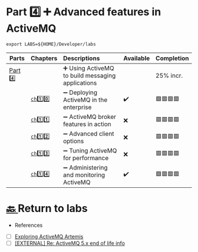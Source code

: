 # Part :four: :heavy_plus_sign: Advanced features in ActiveMQ

```
export LABS=${HOME}/Developer/labs
```

| Parts                | Chapters            | Descriptions                                                         | Available | Completion  |
|----------------------|---------------------|:---------------------------------------------------------------------|-----------|-------------|
| [Part :four:](.)  |                       | :heavy_plus_sign: Using ActiveMQ to build messaging applications     |           | 25% incr.   |
|                      | [`ch`:one::zero: ](ch10)   | :heavy_minus_sign: Deploying ActiveMQ in the enterprise              | :heavy_check_mark: | :green_square::red_square::red_square::red_square: |
|                      | [`ch`:one::one: ](ch11) | :heavy_minus_sign: ActiveMQ broker features in action            | :x: |  :red_square::red_square::red_square::red_square: |
|                      | [`ch`:one::two: ](ch12)  | :heavy_minus_sign: Advanced client options            | :x: |  :red_square::red_square::red_square::red_square:        |
|                      | [`ch`:one::three: ](ch13)   | :heavy_minus_sign: Tuning ActiveMQ for performance | :x: |  :red_square::red_square::red_square::red_square:        |
|                      | [`ch`:one::four: ](ch14)   | :heavy_minus_sign: Administering and monitoring ActiveMQ | :heavy_check_mark: |  :green_square::red_square::red_square::red_square:        |

# [:back: ](../README.md) Return to labs

- References

- [ ] [Exploring ActiveMQ Artemis](https://www.openlogic.com/blog/exploring-activemq-artemis)
- [ ] [[EXTERNAL] Re: ActiveMQ 5.x end of life info](https://www.mail-archive.com/users@activemq.apache.org/msg45795.html)
